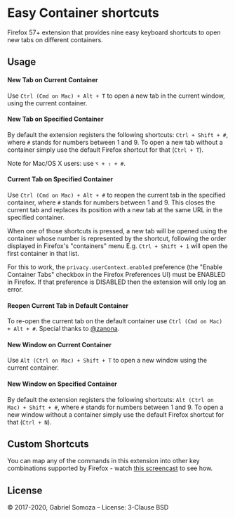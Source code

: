# Easy Container shortcuts
Firefox 57+ extension that provides nine easy keyboard shortcuts to open new tabs on different containers.

## Usage

#### New Tab on Current Container
Use `Ctrl (Cmd on Mac) + Alt + T` to open a new tab in the current window, using the current container.

#### New Tab on Specified Container
By default the extension registers the following shortcuts: `Ctrl + Shift + #`, where `#` stands for numbers between 1 and 9. To open a new tab without a container simply use the default Firefox shortcut for that (`Ctrl + T`).

Note for Mac/OS X users: use `⌥ + ⇧ + #`.

#### Current Tab on Specified Container
Use `Ctrl (Cmd on Mac) + Alt + #` to reopen the current tab in the specified container, where `#` stands for numbers between 1 and 9. This closes the current tab and replaces its position with a new tab at the same URL in the specified container.

When one of those shortcuts is pressed, a new tab will be opened using the container whose number is represented by the shortcut, following the order displayed in Firefox's "containers" menu E.g. `Ctrl + Shift + 1` will open the first container in that list.

For this to work, the `privacy.userContext.enabled` preference (the "Enable Container Tabs" checkbox in the Firefox Preferences UI) must be ENABLED in Firefox. If that preference is DISABLED then the extension will only log an error.

#### Reopen Current Tab in Default Container
To re-open the current tab on the default container use `Ctrl (Cmd on Mac) + Alt + #`. Special thanks to [@zanona](https://github.com/zanona).

#### New Window on Current Container
Use `Alt (Ctrl on Mac) + Shift + T` to open a new window using the current container.

#### New Window on Specified Container
By default the extension registers the following shortcuts: `Alt (Ctrl on Mac) + Shift + #`, where `#` stands for numbers between 1 and 9. To open a new window without a container simply use the default Firefox shortcut for that (`Ctrl + N`).

## Custom Shortcuts
You can map any of the commands in this extension into other key combinations supported by Firefox - watch [this screencast](https://bug1303384.bmoattachments.org/attachment.cgi?id=9051647) to see how.

## License
© 2017-2020, Gabriel Somoza – License: 3-Clause BSD

